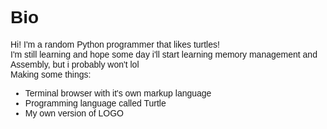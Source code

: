 <style>
  body {
    font-family: Arial, sans-serif;
    text-align: left;
  }
</style>
# Bio
Hi! I'm a random Python programmer that likes turtles!<br>
I'm still learning and hope some day i'll start learning memory management and Assembly, but i probably won't lol<br>
Making some things:
* Terminal browser with it's own markup language
* Programming language called Turtle
* My own version of LOGO
